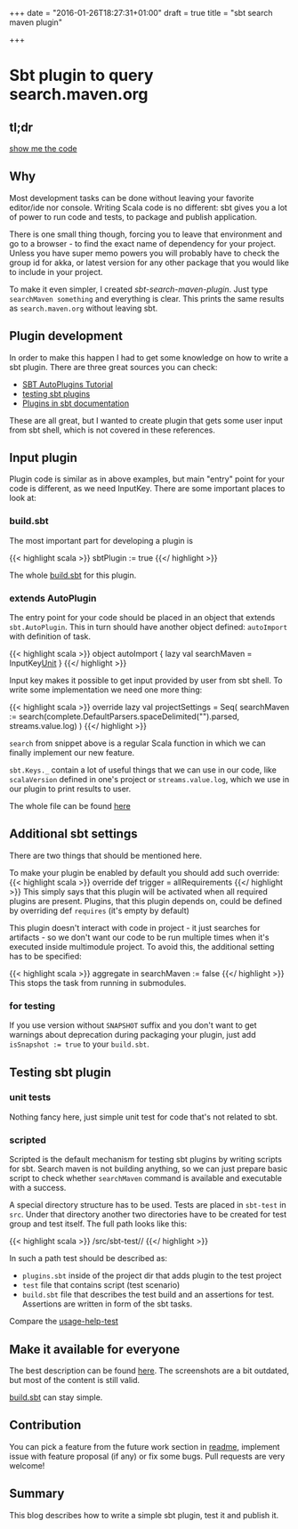 +++
date = "2016-01-26T18:27:31+01:00"
draft = true
title = "sbt search maven plugin"

+++

# Sbt plugin to query search.maven.org

## tl;dr

[show me the code](https://github.com/blstream/sbt-search-maven-plugin)

## Why

Most development tasks can be done without leaving your favorite editor/ide nor console.
Writing Scala code is no different: sbt gives you a lot of power to run code and tests, to package and publish application.

There is one small thing though, forcing you to leave that environment and go to a browser - to find the exact name of dependency for your project.
Unless you have super memo powers you will probably have to check the group id for akka, or latest version for any other package that you would like to include in your project.

To make it even simpler, I created *sbt-search-maven-plugin*. Just type `searchMaven something` and everything is clear. This prints the same results as `search.maven.org` without leaving sbt.

## Plugin development

In order to make this happen I had to get some knowledge on how to write a sbt plugin. There are three great sources you can check:

* [SBT AutoPlugins Tutorial](http://mukis.de/pages/sbt-autoplugins-tutorial/)
* [testing sbt plugins](http://eed3si9n.com/testing-sbt-plugins)
* [Plugins in sbt documentation](http://www.scala-sbt.org/0.13/docs/Plugins.html)

These are all great, but I wanted to create plugin that gets some user input from sbt shell, which is not covered in these references.

## Input plugin

Plugin code is similar as in above examples, but main "entry" point for your code is different, as we need InputKey.
There are some important places to look at:

### build.sbt

The most important part for developing a plugin is

{{< highlight scala >}}
sbtPlugin := true
{{</ highlight >}}

The whole [build.sbt](https://github.com/blstream/sbt-search-maven-plugin/blob/master/build.sbt) for this plugin.

### extends AutoPlugin

The entry point for your code should be placed in an object that extends `sbt.AutoPlugin`. This in turn should have another object defined: `autoImport` with definition of task.

{{< highlight scala >}}
object autoImport {
  lazy val searchMaven = InputKey[Unit]("searchMaven", "Search maven")
}
{{</ highlight >}}

Input key makes it possible to get input provided by user from sbt shell. To write some implementation we need one more thing:

{{< highlight scala >}}
override lazy val projectSettings = Seq(
  searchMaven := search(complete.DefaultParsers.spaceDelimited("<arg>").parsed, streams.value.log)
)
{{</ highlight >}}

`search` from snippet above is a regular Scala function in which we can finally implement our new feature.

`sbt.Keys._` contain a lot of useful things that we can use in our code, like `scalaVersion` defined in one's project or `streams.value.log`, which we use in our plugin to print results to user.

The whole file can be found [here](https://github.com/blstream/sbt-search-maven-plugin/blob/master/src/main/scala/com/blstream/sbtsearchmavenplugin/SbtSearchMavenPlugin.scala)

## Additional sbt settings

There are two things that should be mentioned here.

To make your plugin be enabled by default you should add such override:
{{< highlight scala >}}
override def trigger = allRequirements
{{</ highlight >}}
This simply says that this plugin will be activated when all required plugins are present. Plugins, that this plugin depends on, could be defined by overriding def `requires` (it's empty by default)

This plugin doesn't interact with code in project - it just searches for artifacts - so we don't want our code to be run multiple times when it's executed inside multimodule project.
To avoid this, the additional setting has to be specified:

{{< highlight scala >}}
aggregate in searchMaven := false
{{</ highlight >}}
This stops the task from running in submodules.

### for testing

If you use version without `SNAPSHOT` suffix and you don't want to get warnings about deprecation during packaging your plugin, just add  `isSnapshot := true`  to your `build.sbt`.

## Testing sbt plugin

### unit tests

Nothing fancy here, just simple unit test for code that's not related to sbt.

### scripted

Scripted is the default mechanism for testing sbt plugins by writing scripts for sbt. Search maven is not building anything,
so we can just prepare basic script to check whether `searchMaven` command is available and executable with a success.

A special directory structure has to be used. Tests are placed in `sbt-test` in `src`. Under that directory another two directories have to be created for test group and test itself. The full path looks like this:

{{< highlight scala >}}
<projectHome>/src/sbt-test/<testGroup>/<testName>
{{</ highlight >}}

In such a path test should be described as:

* `plugins.sbt` inside of the project dir that adds plugin to the test project
* `test` file that contains script (test scenario)
* `build.sbt` file that describes the test build and an assertions for test. Assertions are written in form of the sbt tasks.

Compare the [usage-help-test](https://github.com/blstream/sbt-search-maven-plugin/tree/master/src/sbt-test/test-group/usage-help-test)

## Make it available for everyone

The best description can be found [here](http://www.scala-sbt.org/0.13/docs/Bintray-For-Plugins.html). The screenshots are a bit outdated, but most of the content is still valid.

[build.sbt](https://github.com/blstream/sbt-search-maven-plugin/blob/master/build.sbt) can stay simple.

## Contribution

You can pick a feature from the future work section in [readme](https://github.com/blstream/sbt-search-maven-plugin),
implement issue with feature proposal (if any) or fix some bugs. Pull requests are very welcome!

## Summary

This blog describes how to write a simple sbt plugin, test it and publish it.
